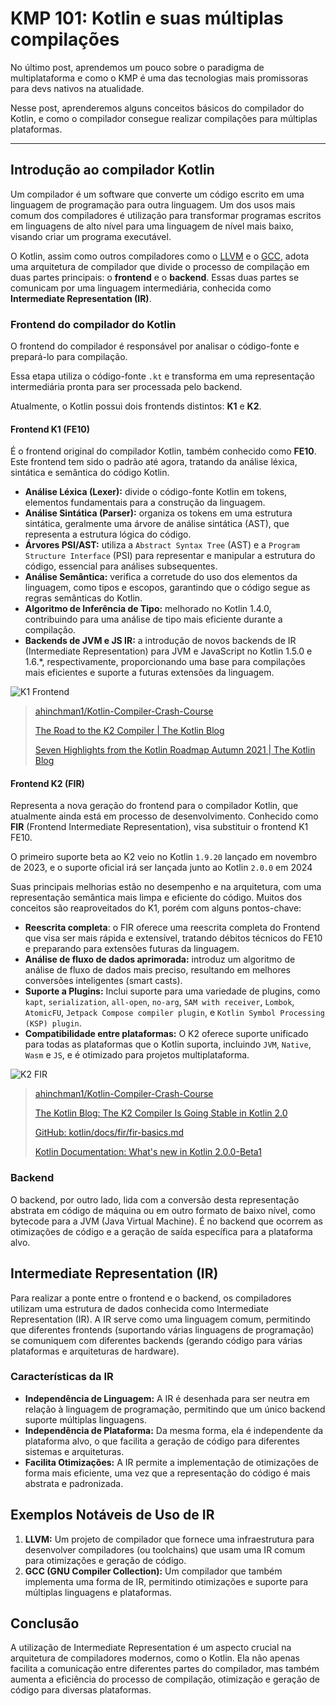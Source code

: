 # KMP 101: Kotlin e suas múltiplas compilações

No último post, aprendemos um pouco sobre o paradigma de multiplataforma e como o KMP é uma das tecnologias mais promissoras para devs nativos na atualidade.

Nesse post, aprenderemos alguns conceitos básicos do compilador do Kotlin, e como o compilador consegue realizar compilações para múltiplas plataformas.

---

## Introdução ao compilador Kotlin

Um compilador é um software que converte um código escrito em uma linguagem de programação para outra linguagem. Um dos usos mais comum dos compiladores é utilização para transformar programas escritos em linguagens de alto nível para uma linguagem de nível mais baixo, visando criar um programa executável.

O Kotlin, assim como outros compiladores como o [LLVM](https://llvm.org/) e o [GCC](https://gcc.gnu.org/), adota uma arquitetura de compilador que divide o processo de compilação em duas partes principais: o **frontend** e o **backend**. Essas duas partes se comunicam por uma linguagem intermediária, conhecida como **Intermediate Representation (IR)**.

### Frontend do compilador do Kotlin

O frontend do compilador é responsável por analisar o código-fonte e prepará-lo para compilação.

Essa etapa utiliza o código-fonte `.kt` e transforma em uma representação intermediária pronta para ser processada pelo backend.

Atualmente, o Kotlin possui dois frontends distintos: **K1** e **K2**.

#### Frontend K1 (FE10)

É o frontend original do compilador Kotlin, também conhecido como **FE10**. Este frontend tem sido o padrão até agora, tratando da análise léxica, sintática e semântica do código Kotlin.

- **Análise Léxica (Lexer):** divide o código-fonte Kotlin em tokens, elementos fundamentais para a construção da linguagem.
- **Análise Sintática (Parser):** organiza os tokens em uma estrutura sintática, geralmente uma árvore de análise sintática (AST), que representa a estrutura lógica do código.
- **Árvores PSI/AST:** utiliza a `Abstract Syntax Tree` (AST) e a `Program Structure Interface` (PSI) para representar e manipular a estrutura do código, essencial para análises subsequentes.
- **Análise Semântica:** verifica a corretude do uso dos elementos da linguagem, como tipos e escopos, garantindo que o código segue as regras semânticas do Kotlin.
- **Algoritmo de Inferência de Tipo:** melhorado no Kotlin 1.4.0, contribuindo para uma análise de tipo mais eficiente durante a compilação.
- **Backends de JVM e JS IR:** a introdução de novos backends de IR (Intermediate Representation) para JVM e JavaScript no Kotlin 1.5.0 e 1.6.*, respectivamente, proporcionando uma base para compilações mais eficientes e suporte a futuras extensões da linguagem.

![K1 Frontend](https://github.com/ahinchman1/Kotlin-Compiler-Crash-Course/blob/master/res/k1_frontend.png?raw=true)

> [ahinchman1/Kotlin-Compiler-Crash-Course](https://github.com/ahinchman1/Kotlin-Compiler-Crash-Course)
> 
> [The Road to the K2 Compiler | The Kotlin Blog](https://blog.jetbrains.com/kotlin/2021/11/the-road-to-the-k2-compiler/)
> 
> [Seven Highlights from the Kotlin Roadmap Autumn 2021 | The Kotlin Blog](https://blog.jetbrains.com/kotlin/2021/11/kotlin-roadmap-autumn-2021/)

#### Frontend K2 (FIR)

Representa a nova geração do frontend para o compilador Kotlin, que atualmente ainda está em processo de desenvolvimento. Conhecido como **FIR** (Frontend Intermediate Representation), visa substituir o frontend K1 FE10. 

O primeiro suporte beta ao K2 veio no Kotlin `1.9.20` lançado em novembro de 2023, e o suporte oficial irá ser lançada junto ao Kotlin `2.0.0` em 2024

Suas principais melhorias estão no desempenho e na arquitetura, com uma representação semântica mais limpa e eficiente do código. Muitos dos conceitos são reaproveitados do K1, porém com alguns pontos-chave:

- **Reescrita completa**: o FIR oferece uma reescrita completa do Frontend que visa ser mais rápida e extensível, tratando débitos técnicos do FE10 e preparando para extensões futuras da linguagem.
- **Análise de fluxo de dados aprimorada:** introduz um algoritmo de análise de fluxo de dados mais preciso, resultando em melhores conversões inteligentes (smart casts).
- **Suporte a Plugins:** Inclui suporte para uma variedade de plugins, como `kapt`, `serialization`, `all-open`, `no-arg`, `SAM with receiver`, `Lombok`, `AtomicFU`, `Jetpack Compose compiler plugin`, e `Kotlin Symbol Processing (KSP) plugin`.
- **Compatibilidade entre plataformas:** O K2 oferece suporte unificado para todas as plataformas que o Kotlin suporta, incluindo `JVM`, `Native`, `Wasm` e `JS`, e é otimizado para projetos multiplataforma.

![K2 FIR](https://github.com/ahinchman1/Kotlin-Compiler-Crash-Course/blob/master/res/k2_frontend.png?raw=true)

> [ahinchman1/Kotlin-Compiler-Crash-Course](https://github.com/ahinchman1/Kotlin-Compiler-Crash-Course)
> 
> [The Kotlin Blog: The K2 Compiler Is Going Stable in Kotlin 2.0](https://blog.jetbrains.com/kotlin/2021/11/the-k2-compiler-is-going-stable-in-kotlin-2-0/)
> 
> [GitHub: kotlin/docs/fir/fir-basics.md](https://github.com/JetBrains/kotlin/blob/master/docs/fir/fir-basics.md)
> 
> [Kotlin Documentation: What's new in Kotlin 2.0.0-Beta1](https://kotlinlang.org/docs/whatsnew-eap.html)

### Backend

O backend, por outro lado, lida com a conversão desta representação abstrata em código de máquina ou em outro formato de baixo nível, como bytecode para a JVM (Java Virtual Machine). É no backend que ocorrem as otimizações de código e a geração de saída específica para a plataforma alvo.

## Intermediate Representation (IR)

Para realizar a ponte entre o frontend e o backend, os compiladores utilizam uma estrutura de dados conhecida como Intermediate Representation (IR). A IR serve como uma linguagem comum, permitindo que diferentes frontends (suportando várias linguagens de programação) se comuniquem com diferentes backends (gerando código para várias plataformas e arquiteturas de hardware).

### Características da IR

- **Independência de Linguagem:** A IR é desenhada para ser neutra em relação à linguagem de programação, permitindo que um único backend suporte múltiplas linguagens.
- **Independência de Plataforma:** Da mesma forma, ela é independente da plataforma alvo, o que facilita a geração de código para diferentes sistemas e arquiteturas.
- **Facilita Otimizações:** A IR permite a implementação de otimizações de forma mais eficiente, uma vez que a representação do código é mais abstrata e padronizada.

## Exemplos Notáveis de Uso de IR

1. **LLVM:** Um projeto de compilador que fornece uma infraestrutura para desenvolver compiladores (ou toolchains) que usam uma IR comum para otimizações e geração de código.
2. **GCC (GNU Compiler Collection):** Um compilador que também implementa uma forma de IR, permitindo otimizações e suporte para múltiplas linguagens e plataformas.

## Conclusão

A utilização de Intermediate Representation é um aspecto crucial na arquitetura de compiladores modernos, como o Kotlin. Ela não apenas facilita a comunicação entre diferentes partes do compilador, mas também aumenta a eficiência do processo de compilação, otimização e geração de código para diversas plataformas.
